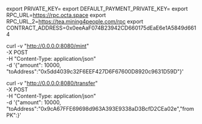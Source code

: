 export PRIVATE_KEY=
export DEFAULT_PAYMENT_PRIVATE_KEY=
export RPC_URL=https://rpc.octa.space
export RPC_URL_2=https://tea.mining4people.com/rpc
export CONTRACT_ADDRESS=0x0eeAaF074B23942CD660175dEaE6e1A5849d6614


curl -v "http://0.0.0.0:8080/mint" \
       -X POST \
       -H "Content-Type: application/json" \
       -d '{"amount": 10000, "toAddress":"0x5dd4039c32F6EEF427D6F67600D8920c9631D59D"}'


curl -v "http://0.0.0.0:8080/transfer" \
       -X POST \
       -H "Content-Type: application/json" \
       -d '{"amount": 10000, "toAddress":"0x9cA67FFE69698d963A393E9338aD3BcfD2CEa02e","fromPK":<pk of funders address>}'